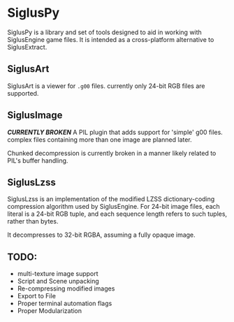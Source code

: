 # SiglusPy

SiglusPy is a library and set of tools designed to aid in working with SiglusEngine game files.
It is intended as a cross-platform alternative to SiglusExtract.

## SiglusArt
SiglusArt is a viewer for `.g00` files. currently only 24-bit RGB files are supported.

## SiglusImage
***CURRENTLY BROKEN***
A PIL plugin that adds support for 'simple' g00 files.  
complex files containing more than one image are planned later.

Chunked decompression is currently broken in a manner likely related to PIL's buffer handling.


## SiglusLzss
SiglusLzss is an implementation of the modified LZSS dictionary-coding compression algorithm used by SiglusEngine.
For 24-bit image files, each literal is a 24-bit RGB tuple, and each sequence length refers to such tuples, rather than bytes.

It decompresses to 32-bit RGBA, assuming a fully opaque image.

## TODO:
* multi-texture image support
* Script and Scene unpacking
* Re-compressing modified images
* Export to File
* Proper terminal automation flags
* Proper Modularization
